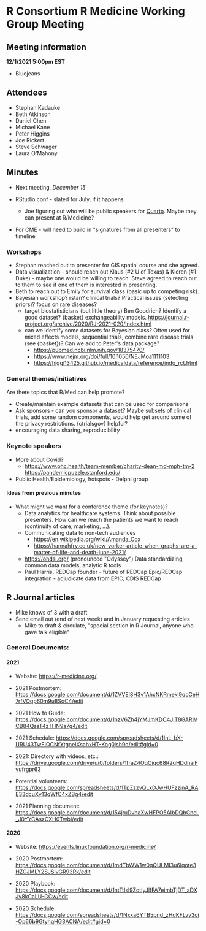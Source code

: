 # R Consortium R Medicine Working Group Meeting 

## Meeting information

**12/1/2021 5:00pm EST**

* Bluejeans

## Attendees

* Stephan Kadauke
* Beth Atkinson
* Daniel Chen
* Michael Kane
* Peter Higgins
* Joe Rickert
* Steve Schwager
* Laura O'Mahony

## Minutes 

* Next meeting, *December 15* 

* RStudio conf - slated for July, if it happens
  + Joe figuring out who will be public speakers for [Quarto](https://quarto.org/).  Maybe they can present at R/Medicine?
  
* For CME - will need to build in "signatures from all presenters" to timeline

### Workshops

* Stephan reached out to presenter for GIS spatial course and she agreed.
* Data visualization - should reach out Klaus (#2 U of Texas) & Kieren (#1 Duke) - maybe one would be willing to teach.  Steve agreed to reach out to them to see if one of them is interested in presenting.
* Beth to reach out to Emily for survival class (basic up to competing risk).
* Bayesian workshop? rstan? clinical trials? Practical issues (selecting priors)? focus on rare diseases?
  + target biostatisticians (but little theory) Ben Goodrich?  Identify a good dataset?  {basket} exchangeability models. https://journal.r-project.org/archive/2020/RJ-2021-020/index.html
  + can we identify some datasets for Bayesian class? Often used for mixed effects models, sequential trials, combine rare disease trials (see {basket})?  Can we add to Peter's data package? 
     * https://pubmed.ncbi.nlm.nih.gov/18375470/
     * https://www.nejm.org/doi/full/10.1056/NEJMoa1111103
     * https://higgi13425.github.io/medicaldata/reference/indo_rct.html
     
### General themes/initiatives

Are there topics that R/Med can help promote?

* Create/maintain example datasets that can be used for comparisons
* Ask sponsors - can you sponsor a dataset?  Maybe subsets of clinical trials, add some random components, would help get around some of the privacy restrictions.  {ctrialsgov} helpful?
* encouraging data sharing, reproducibility

### Keynote speakers

* More about Covid?
  + https://www.phc.health/team-member/charity-dean-md-mph-tm-2  
    https://pandemicpuzzle.stanford.edu/
* Public Health/Epidemiology, hotspots - Delphi group 

#### Ideas from previous minutes

* What might we want for a conference theme (for keynotes)?  
  + Data analytics for healthcare systems. Think about possible presenters. How can we reach the patients we want to reach (continuity of care, marketing, ...).
  + Communicating data to non-tech audiences
     * https://en.wikipedia.org/wiki/Amanda_Cox
     * https://hannahfry.co.uk/new-yorker-article-when-graphs-are-a-matter-of-life-and-death-june-2021/
  + https://ohdsi.org/ (pronounced "Odyssey") Data standardizing, common data models, analytic R tools
  + Paul Harris, REDCap founder - future of REDCap
    Epic/REDCap integration - adjudicate data from EPIC, CDIS REDCap

## R Journal articles

* Mike knows of 3 with a draft
* Send email out (end of next week) and in January requesting articles
  - Mike to draft & circulate, "special section in R Journal, anyone who gave talk eligible"

### General Documents: 

#### 2021

* Website: https://r-medicine.org/

* 2021 Postmortem: https://docs.google.com/document/d/1ZVVEI8H3v1AhxNKRmekl9qcCeH7rfVOqp60m9u8SoC4/edit

* 2021 How to Guide: https://docs.google.com/document/d/1nzV6Zh4jYMJmKDC4JIT8GARIVCB84QssT4zTHN9a7g4/edit
 
* 2021 Schedule: https://docs.google.com/spreadsheets/d/1InL_bX-URU43TwFIOCNfYtgnelXsahxHT-Kog0jsh9o/edit#gid=0

* 2021: Directory with videos, etc.: https://drive.google.com/drive/u/0/folders/1fraZ4OqCiqc68R2qHDdnaiFvufrgpr63

* Potential volunteers:
https://docs.google.com/spreadsheets/d/1TpZzzvQLxDJwHUFzzjnA_RAE33dcuXy13qWfC4xZBg4/edit

* 2021 Planning document: https://docs.google.com/document/d/154jruDvhaXwHFPO5AIbDQbCnd-_J0YYCAszOXH0TwbI/edit 


#### 2020

* Website: https://events.linuxfoundation.org/r-medicine/

* 2020 Postmortem: https://docs.google.com/document/d/1mdTbWW1w0qQULMI3u6Iqote3HZCJMLY2SJSivGR93Rk/edit

* 2020 Playbook: https://docs.google.com/document/d/1ntTtIsl9ZotIyJlfFA7eimbTjDT_aDXJv8kCaLU-GCw/edit

* 2020 Schedule: https://docs.google.com/spreadsheets/d/1Nxxa6YTB5pnd_zHdKFLvv3ci-Op66b9GtyhqHG3ACNA/edit#gid=0





